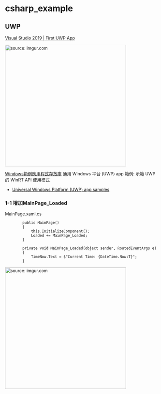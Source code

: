 # csharp_example

## UWP

[Visual Studio 2019 | First UWP App][1]

<a href="https://imgur.com/0zT6bKl"><img src="https://i.imgur.com/0zT6bKl.png" title="source: imgur.com" width="400px" /></a>

[Windows範例應用程式存放庫][2]
通用 Windows 平台 (UWP) app 範例: 示範 UWP 的 WinRT API 使用模式
- [Universal Windows Platform (UWP) app samples][3]

### 1-1 增加MainPage_Loaded

MainPage.xaml.cs
```
        public MainPage()
        {
            this.InitializeComponent();
            Loaded += MainPage_Loaded;
        }

        private void MainPage_Loaded(object sender, RoutedEventArgs e)
        {
            TimeNow.Text = $"Current Time: {DateTime.Now:T}";
        }
```

<a href="https://imgur.com/GldmU7j"><img src="https://i.imgur.com/GldmU7j.png" title="source: imgur.com" width="400px" /></a>

[1]:https://www.youtube.com/watch?v=ZB_vm0fGvCA
[2]:https://docs.microsoft.com/zh-tw/windows/apps/get-started/samples
[3]:https://github.com/microsoft/Windows-universal-samples
